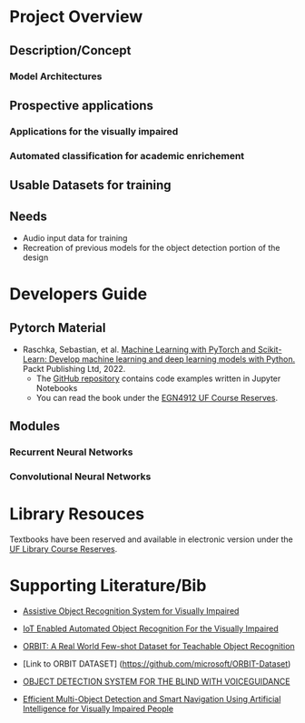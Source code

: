 # Project Overview

## Description/Concept

### Model Architectures

## Prospective applications 

### Applications for the visually impaired

### Automated classification for academic enrichement

## Usable Datasets for training

## Needs
* Audio input data for training
* Recreation of previous models for the object detection portion of the design

# Developers Guide

## Pytorch Material

* Raschka, Sebastian, et al. [Machine Learning with PyTorch and Scikit-Learn: Develop machine learning and deep learning models with Python.]((https://sebastianraschka.com/blog/2022/ml-pytorch-book.html)) Packt Publishing Ltd, 2022.
  * The [GitHub repository](https://github.com/rasbt/machine-learning-book) contains code examples written in Jupyter Notebooks
  * You can read the book under the [EGN4912 UF Course Reserves](https://ares.uflib.ufl.edu/ares/ares.dll?Action=10&Form=60&Value=24221).

## Modules

### Recurrent Neural Networks

### Convolutional Neural Networks

# Library Resouces

Textbooks have been reserved and available in electronic version under the [UF Library Course Reserves](https://ares.uflib.ufl.edu/ares/ares.dll?Action=10&Form=60&Value=24221).

# Supporting Literature/Bib

* [Assistive Object Recognition System for Visually Impaired](https://www.researchgate.net/publication/345993939_Assistive_Object_Recognition_System_for_Visually_Impaired)


* [IoT Enabled Automated Object Recognition For the Visually Impaired](https://arxiv.org/abs/2104.03841)

* [ORBIT: A Real World Few-shot Dataset for Teachable Object Recognition](https://reader.elsevier.com/reader/sd/pii/S2666990021000148)

* [Link to ORBIT DATASET] (https://github.com/microsoft/ORBIT-Dataset)

* [OBJECT DETECTION SYSTEM FOR THE BLIND WITH VOICEGUIDANCE](https://www.ijeast.com/papers/67-70,Tesma602,IJEAST.pdf)

* [Efficient Multi-Object Detection and Smart Navigation Using Artificial Intelligence for Visually Impaired People](https://www.mdpi.com/1099-4300/22/9/941/htm)
